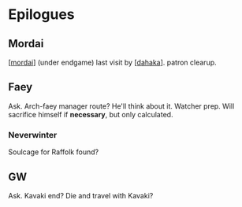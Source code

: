 # Epilogues

## Mordai
[[mordai]] (under endgame) last visit by [[dahaka]].
patron clearup.

## Faey
Ask.
Arch-faey manager route?
He'll think about it.
Watcher prep.
Will sacrifice himself if __necessary__, but only calculated.

### Neverwinter
Soulcage for Raffolk found?

## GW
Ask. Kavaki end? Die and travel with Kavaki?

[//begin]: # "Autogenerated link references for markdown compatibility"
[mordai]: pcs/mordai "Mordai"
[dahaka]: deities/dahaka "Dahaka"
[//end]: # "Autogenerated link references"
